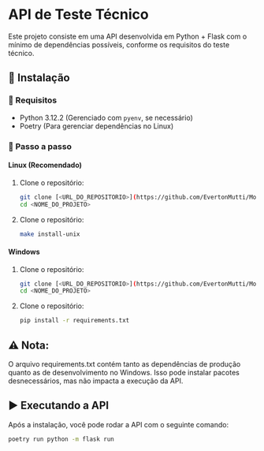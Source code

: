 # API de Teste Técnico

Este projeto consiste em uma API desenvolvida em Python + Flask com o mínimo de dependências possíveis, conforme os requisitos do teste técnico.

## 🚀 Instalação

### 📌 Requisitos
- Python 3.12.2 (Gerenciado com `pyenv`, se necessário)
- Poetry (Para gerenciar dependências no Linux)

### 🔧 Passo a passo

#### Linux (Recomendado)

1. Clone o repositório:
   ```sh
   git clone [<URL_DO_REPOSITORIO>](https://github.com/EvertonMutti/MonkeyFlip001.git)
   cd <NOME_DO_PROJETO>
   ```

2. Clone o repositório:
   ```bash
   make install-unix
   ```

#### Windows


1. Clone o repositório:
   ```sh
   git clone [<URL_DO_REPOSITORIO>](https://github.com/EvertonMutti/MonkeyFlip001.git)
   cd <NOME_DO_PROJETO>
   ```

2. Clone o repositório:
   ```bash
   pip install -r requirements.txt
   ```


## ⚠️ Nota: 
O arquivo requirements.txt contém tanto as dependências de produção quanto as de desenvolvimento no Windows. Isso pode instalar pacotes desnecessários, mas não impacta a execução da API.


## ▶️ Executando a API
Após a instalação, você pode rodar a API com o seguinte comando:
```sh
poetry run python -m flask run
```

